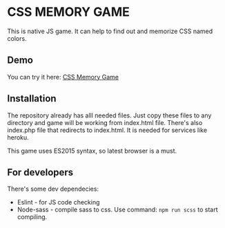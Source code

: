 # CSS MEMORY GAME

This is native JS game. It can help to find out and memorize CSS named colors.

## Demo

You can try it here: [CSS Memory Game](https://css-memory-game.herokuapp.com/)

## Installation

The repository already has alll needed files. Just copy these files to any directory and game will be working from index.html file. There's also index.php file that redirects to index.html. It is needed for services like heroku.

This game uses ES2015 syntax, so latest browser is a must.

## For developers

There's some dev dependecies:

* Eslint - for JS code checking
* Node-sass - compile sass to css. Use command: ``npm run scss`` to start compiling.



